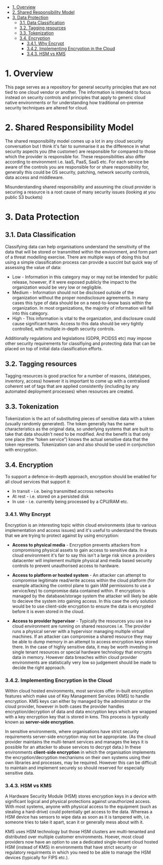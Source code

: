 - [1. Overview](#1-overview)
- [2. Shared Responsibility Model](#2-shared-responsibility-model)
- [3. Data Protection](#3-data-protection)
  - [3.1. Data Classification](#31-data-classification)
  - [3.2. Tagging resources](#32-tagging-resources)
  - [3.3. Tokenization](#33-tokenization)
  - [3.4. Encryption](#34-encryption)
    - [3.4.1. Why Encrypt](#341-why-encrypt)
    - [3.4.2. Implementing Encryption in the Cloud](#342-implementing-encryption-in-the-cloud)
    - [3.4.3. HSM vs KMS](#343-hsm-vs-kms)

# 1. Overview
This page serves as a repository for general security principles that are not tied to one cloud vendor or another. The information is intended to focus instead on security controls and principles that apply to generic cloud native environments or for understanding how traditional on-premise security techniques are altered for cloud.

# 2. Shared Responsibility Model
The shared responsibility model comes up a lot in any cloud security conversation but I think it's fair to summarise it as the difference in what security aspects you (the customer) are responsible for compared to those which the provider is responsible for. These responsibilities also differ according to environment i.e. IaaS, PaaS, SaaS etc. For each service be aware of the controls you are responsible for or share responsibility for, generally this could be OS security, patching, network security controls, data access and middleware. 

Misunderstanding shared responsibility and assuming the cloud provider is securing a resource is a root cause of many security issues (looking at you public S3 buckets)

# 3. Data Protection

## 3.1. Data Classification 
Classifying data can help organisations understand the sensitivity of the data that will be stored or transmitted within the environment, and form part of a threat modelling exercise. There are multiple ways of doing this but using a simple classification process can provide a succint but quick way of assessing the value of data:

- Low - Information in this category may or may not be intended for public release, however, if it were exposed publicly the impact to the organization would be very low or negligible.
- Medium - Information should not be disclosed outside of the organization without the proper nondisclosure agreements. In many cases this type of data should be on a need-to-know basis within the organization. In most organizations, the majority of information will fall into this category.
- High - This information is vital to the organization, and disclosure could cause significant harm. Access to this data should be very tightly controlled, with multiple in-depth security controls.

Additionally regulations and legislations (GDPR, PCIDSS etc) may impose other security requirements for classifiying and protecting data that can be placed on top of initial data classification efforts.

## 3.2. Tagging resources
Tagging resources is good practice for a number of reasons, (datatypes, inventory, access) however it is important to come up with a centralised coherent set of tags that are applied consistently (including by any automated deployment processes) when resources are created.

## 3.3. Tokenization
Tokenization is the act of substituting pieces of sensitive data with a token (usually randomly generated). The token generally has the same characteristics as the original data, so underlying systems that are built to take that data shouldn't need to be modified. And the benefit is that only one place (the “token service”) knows the actual sensitive data that the token represents. Tokenization can and also should be used in conjunction with encryption.

## 3.4. Encryption
To support a defence-in-depth approach, encryption should be enabled for all cloud services that support it:
- In transit - i.e. being transmitted accross networks
- At rest - i.e. stored on a persisted disk
- In use - i.e. currently being processed by a CPU/RAM etc.

### 3.4.1. Why Encrypt
Encryption is an interesting topic within cloud environments (due to various implementation and access issues) and it's useful to understand the threats that we are trying to protect against by using encryption:

- **Access to physical media** - Encryption prevents attackers from compromising physical assets to gain access to sensitive data. In a cloud environment it's fair to say this isn't a large risk since a providers datacenter will implement multiple physical and media based security controls to prevent unauthorised access to hardware. 
  
- **Access to platform or hosted system** - An attacker can attempt to compromise legitimate read/write access within the cloud platform (for example attacking the control plane to gain IAM permissions to use a service/key) to compromise data contained within. If encryption is managed by the database/storage system the attacker will likely be able to decieve the system into gaining access. In this case the only solution would be to use client-side encryption to ensure the data is encrypted before it is even stored in the cloud.

- **Access to provider hypervisor** - Typically the resources you use in a cloud environment are running on shared resources i.e. The provider runs a physical server with a hypervisor managing multiple virtual machines. If an attacker can compromise a shared resource they may be able to dump memory in an attempt to access encryption keys stored there. In the case of highly sensitive data, it may be worth investing in single tenant resources or special hardware technology that encrypts data in memory. However data breaches within cloud provider environments are statistically very low so judgement should be made to decide the right approach.

### 3.4.2. Implementing Encryption in the Cloud
Within cloud hosted environments, most services offer in-built encryption features which make use of Key Management Services (KMS) to handle encryption. KMS keys can either by managed by the administrator or the cloud provider, however in both cases the provider handles encryption/decryption of data and data encryption keys which are wrapped with a key encryption key that is stored in kms. This process is typically known as **server-side encryption**.

In sensitive environments, where organisations have strict security requirements server-side encryption may not be appropriate. (As the cloud provider maintains the multi-tenant services and manages the keys it is possible for an attacker to abuse services to decrypt data.) In these environments **client-side encryption** in which the organisation implements the encryption/decryption mechanisms on their own systems using their own libraries and processes, may be required. However this can be difficult to maintain and implement securely so should reserved for especially sensitive data.

### 3.4.3. HSM vs KMS
A Hardware Security Module (HSM) stores encryption keys in a device with significant logical and physical protections against unauthorized access. With most systems, anyone with physical access to the equipment (such as stealing a hard-drive) could potentially get access to the data. Whereas a HSM device has sensors to wipe data as soon as it is tampered with, i.e. someone tries to take it apart, scan it or generally mess about with it. 

KMS uses HSM technology but those HSM clusters are multi-tenanted and distributed over multiple customer environments. Hoever, most cloud providers now have an option to use a dedicated single-tenant cloud hosted HSM (instead of KMS) in environments that have strict security or regulatory requirments in which you need to be able to manage the HSM devices (typically for FIPS etc.).